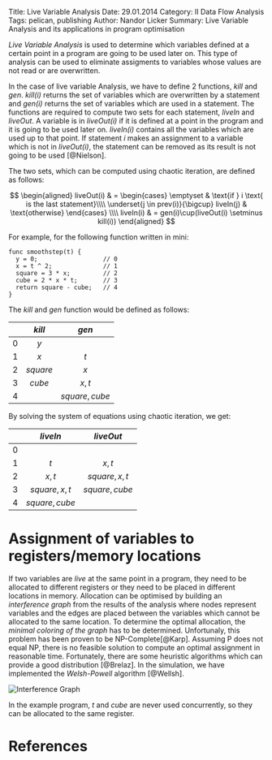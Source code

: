 Title: Live Variable Analysis
Date: 29.01.2014
Category: II Data Flow Analysis
Tags: pelican, publishing
Author: Nandor Licker
Summary: Live Variable Analysis and its applications in program optimisation

*Live Variable Analysis* is used to determine which variables defined at a certain
point in a program are going to be used later on. This type of analysis can be
used to eliminate assigments to variables whose values are not read or are
overwritten.

In the case of live variable Analysis, we have to define 2 functions, _kill_ and
_gen_. _kill(i)_ returns the set of variables which are overwritten by a
statement and _gen(i)_ returns the set of variables which are used in a
statement. The functions are required to compute two sets for each statement,
_liveIn_ and _liveOut_. A variable is in _liveOut(i)_ if it is defined at a
point in the program and it is going to be used later on. _liveIn(i)_ contains
all the variables which are used up to that point. If statement _i_ makes an
assignment to a variable which is not in _liveOut(i)_, the statement can be
removed as its result is not going to be used [@Nielson].

The two sets, which can be computed using chaotic iteration, are defined as
follows:

$$
\begin{aligned}
  liveOut(i) & =
    \begin{cases}
      \emptyset & \text{if } i \text{ is the last statement}\\\\
      \underset{j \in prev(i)}{\bigcup} liveIn(j) & \text{otherwise}
    \end{cases} \\\\
  liveIn(i) & = gen(i)\cup(liveOut(i) \setminus kill(i))
\end{aligned}
$$

For example, for the following function written in mini:

    func smoothstep(t) {
      y = 0;                  // 0
      x = t ^ 2;              // 1
      square = 3 * x;         // 2
      cube = 2 * x * t;       // 3
      return square - cube;   // 4
    }

The $kill$ and $gen$ function would be defined as follows:

|   | <center>$kill$</center> | <center>$gen$</center> |
|:-:|:-------:|:-------------:|
| 0 | $y$     |               |
| 1 | $x$     | $t$           |
| 2 | $square$| $x$           |
| 3 | $cube$  | $x, t$        |
| 4 |         | $square, cube$|

By solving the system of equations using chaotic iteration, we get:

|   | <center>$liveIn$</center> | <center>$liveOut$</center> |
|:-:|:---------------:|:-------------:|
| 0 |                 |               |
| 1 | $t$             | $x, t$        |
| 2 | $x, t$          | $square, x, t$|
| 3 | $square, x, t$  | $square, cube$|
| 4 | $square, cube$  |               |

Assignment of variables to registers/memory locations
=====================================================

If two variables are *live* at the same point in a program, they need to be
allocated to different registers or they need to be placed in different
locations in memory. Allocation can be optimised by building an
*interference graph* from the results of the analysis where nodes represent
variables and the edges are placed between  the variables which cannot be
allocated to the same location. To determine the optimal allocation, the
*minimal coloring of the graph* has to be  determined. Unfortunaly, this problem
has been proven to be NP-Complete[@Karp]. Assuming P does not equal NP, there is
no feasible solution to compute an optimal assignment in reasonable time.
Fortunately, there are some heuristic algorithms which can provide a good
distribution [@Brelaz]. In the simulation, we have implemented the
*Welsh-Powell* algorithm [@Wellsh].

![Interference Graph](../images/igraph.png)

In the example program, *t* and *cube* are never used concurrently, so they can
be allocated to the same register.

References
==========
[@Nielson "Nielson, Flemming, Hanne R. Nielson, and Chris Hankin. Principles of program analysis. Springer, 1999."]: http://www2.imm.dtu.dk/~hrni/PPA/ppa.html
[@Karp "Karp, Richard M. Reducibility among combinatorial problems. Springer US, 1972."]: http://www.win.tue.nl/~gwoegi/AC/karp-1971.pdf
[@Wellsh "Welsh, D. J., & Powell, M. B. (1967). An upper bound for the chromatic number of a graph and its application to timetabling problems. The Computer Journal, 10(1), 85-86."]: http://comjnl.oxfordjournals.org/content/10/1/85.abstract
[@Brelaz "Brelaz, D. (1979). New methods to color the vertices of a graph. Communications of the ACM, 22(4), 251-256."]: http://dl.acm.org/citation.cfm?id=359101